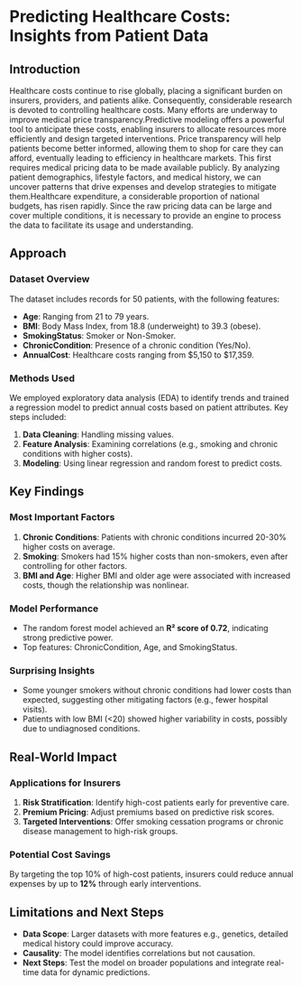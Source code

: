 # Predicting Healthcare Costs: Insights from Patient Data  

## Introduction  

Healthcare costs continue to rise globally, placing a significant burden on insurers, providers, and patients alike. Consequently, considerable research is devoted to controlling healthcare costs. Many efforts are underway to improve medical price transparency.Predictive modeling offers a powerful tool to anticipate these costs, enabling insurers to allocate resources more efficiently and design targeted interventions. Price transparency will help patients become better informed, allowing them to shop for care they can afford, eventually leading to efficiency in healthcare markets. This first requires medical pricing data to be made available publicly.
By analyzing patient demographics, lifestyle factors, and medical history, we can uncover patterns that drive expenses and develop strategies to mitigate them.Healthcare expenditure, a considerable proportion of national budgets, has risen rapidly. Since the raw pricing data can be large and cover multiple conditions, it is necessary to provide an engine to process the data to facilitate its usage and understanding. 

## Approach  

### Dataset Overview  
The dataset includes records for 50 patients, with the following features:  
- **Age**: Ranging from 21 to 79 years.  
- **BMI**: Body Mass Index, from 18.8 (underweight) to 39.3 (obese).  
- **SmokingStatus**: Smoker or Non-Smoker.  
- **ChronicCondition**: Presence of a chronic condition (Yes/No).  
- **AnnualCost**: Healthcare costs ranging from \$5,150 to \$17,359.  

### Methods Used  
We employed exploratory data analysis (EDA) to identify trends and trained a regression model to predict annual costs based on patient attributes. Key steps included:  
1. **Data Cleaning**: Handling missing values.  
2. **Feature Analysis**: Examining correlations (e.g., smoking and chronic conditions with higher costs).  
3. **Modeling**: Using linear regression and random forest to predict costs.  

## Key Findings  

### Most Important Factors  
1. **Chronic Conditions**: Patients with chronic conditions incurred 20-30% higher costs on average.  
2. **Smoking**: Smokers had 15% higher costs than non-smokers, even after controlling for other factors.  
3. **BMI and Age**: Higher BMI and older age were associated with increased costs, though the relationship was nonlinear.  

### Model Performance  
- The random forest model achieved an **R² score of 0.72**, indicating strong predictive power.  
- Top features: ChronicCondition, Age, and SmokingStatus.  

### Surprising Insights  
- Some younger smokers without chronic conditions had lower costs than expected, suggesting other mitigating factors (e.g., fewer hospital visits).  
- Patients with low BMI (<20) showed higher variability in costs, possibly due to undiagnosed conditions.  

## Real-World Impact  

### Applications for Insurers  
1. **Risk Stratification**: Identify high-cost patients early for preventive care.  
2. **Premium Pricing**: Adjust premiums based on predictive risk scores.  
3. **Targeted Interventions**: Offer smoking cessation programs or chronic disease management to high-risk groups.  

### Potential Cost Savings  
By targeting the top 10% of high-cost patients, insurers could reduce annual expenses by up to **12%** through early interventions.  

## Limitations and Next Steps  
- **Data Scope**: Larger datasets with more features e.g., genetics, detailed medical history could improve accuracy.  
- **Causality**: The model identifies correlations but not causation.  
- **Next Steps**: Test the model on broader populations and integrate real-time data for dynamic predictions.  